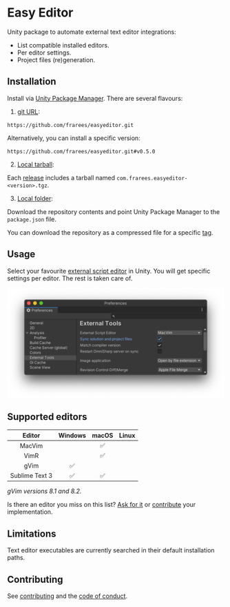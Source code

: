 # Easy Editor

Unity package to automate external text editor integrations:

- List compatible installed editors.
- Per editor settings.
- Project files (re)generation.

## Installation

Install via [Unity Package Manager](https://docs.unity3d.com/Manual/upm-ui.html). There are several flavours:

1. [git URL](https://docs.unity3d.com/Manual/upm-ui-giturl.html):

```
https://github.com/frarees/easyeditor.git
```

Alternatively, you can install a specific version:

```
https://github.com/frarees/easyeditor.git#v0.5.0
```

2. [Local tarball](https://docs.unity3d.com/Manual/upm-ui-tarball.html):

Each [release](https://github.com/frarees/easyeditor/releases) includes a tarball named `com.frarees.easyeditor-<version>.tgz`.

3. [Local folder](https://docs.unity3d.com/Manual/upm-ui-local.html):

Download the repository contents and point Unity Package Manager to the `package.json` file.

You can download the repository as a compressed file for a specific [tag](https://github.com/frarees/easyeditor/tags).

## Usage

Select your favourite [external script editor](https://docs.unity3d.com/Manual/Preferences.html#External-Tools) in Unity. You will get specific settings per editor. The rest is taken care of.

![Preferences window](images/prefs.png)

## Supported editors

| Editor         | Windows | macOS | Linux |
| :------------: | :-----: | :---: | :---: |
| MacVim         |         | ✅    |       |
| VimR           |         | ✅    |       |
| gVim           | ✅      |       |       |
| Sublime Text 3 | ✅      | ✅    |       |

_gVim versions 8.1 and 8.2._

Is there an editor you miss on this list? [Ask for it](https://github.com/frarees/easyeditor/issues/new?assignees=frarees&labels=enhancement&template=feature_request.md&title=) or [contribute](CONTRIBUTING.md) your implementation.

## Limitations

Text editor executables are currently searched in their default installation paths.

## Contributing

See [contributing](CONTRIBUTING.md) and the [code of conduct](CODE_OF_CONDUCT.md).

